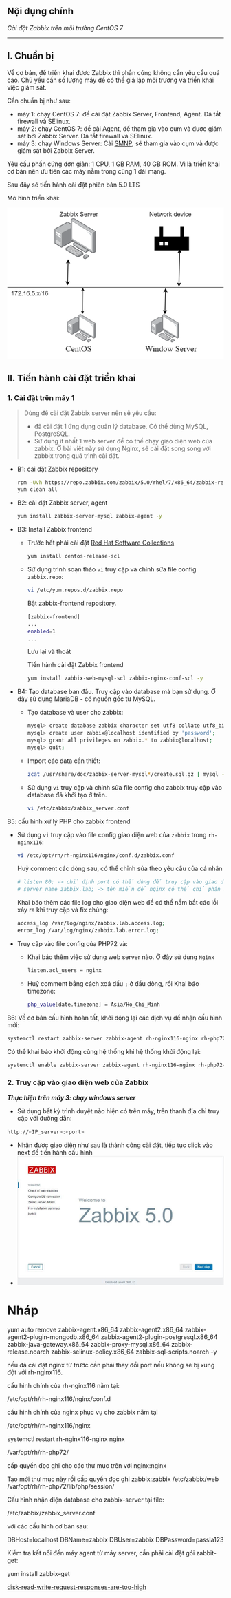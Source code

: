 ## Nội dụng chính

_Cài đặt Zabbix trên môi trường CentOS 7_



___

## <a name="1" >I. Chuẩn bị</a>

Về cơ bản, để triển khai được Zabbix thì phần cứng không cần yêu cầu quá cao. Chủ yếu cần số lượng máy để có thể giả lập môi trường và triển khai việc giám sát.

Cần chuẩn bị như sau:

- máy 1: chạy CentOS 7: để cài đặt Zabbix Server, Frontend, Agent. Đã tắt firewall và SElinux.
- máy 2: chạy CentOS 7: đề cài Agent, để tham gia vào cụm và được giám sát bởi Zabbix Server. Đã tắt firewall và SElinux.
- máy 3: chạy Windows Server: Cài [SMNP](https://en.wikipedia.org/wiki/Simple_Network_Management_Protocol), sẽ tham gia vào cụm và được giám sát bởi Zabbix Server.

Yêu cầu phần cứng đơn giản: 1 CPU, 1 GB RAM, 40 GB ROM. Vì là triển khai cơ bản nên ưu tiên các máy nằm trong cùng 1 dải mạng.

Sau đây sẽ tiến hành cài đặt phiên bản 5.0 LTS

Mô hình triển khai:

<img src="Images/mo_hinh_trien_khai.png" width="650">

## <a name="2" >II. Tiến hành cài đặt triển khai</a>

### <a name="2.1" >1. Cài đặt trên máy 1</a>

>Dùng để cài đặt Zabbix server nên sẽ yêu cầu:
>
>- đã cài đặt 1 ứng dụng quản lý database. Có thể dùng MySQL, PostgreSQL.
>- Sử dụng ít nhất 1 web server để có thể chạy giao diện web của zabbix. Ở bài viết này sử dụng Nginx, sẽ cài đặt song song với zabbix trong quá trình cài đặt.

- B1: cài đặt Zabbix repository

    ```sh
    rpm -Uvh https://repo.zabbix.com/zabbix/5.0/rhel/7/x86_64/zabbix-release-5.0-1.el7.noarch.rpm
    yum clean all
    ```

- B2: cài đặt Zabbix server, agent

    ```sh
    yum install zabbix-server-mysql zabbix-agent -y
    ```

- B3: Install Zabbix frontend

  - Trước hết phải cài đặt [Red Hat Software Collections](https://developers.redhat.com/products/softwarecollections/overview)

    ```sh
    yum install centos-release-scl
    ```

  - Sử dụng trình soạn thảo `vi` truy cập và chỉnh sửa file config `zabbix.repo`:

    ```sh
    vi /etc/yum.repos.d/zabbix.repo
    ```

    Bật zabbix-frontend repository.

    ```sh
    [zabbix-frontend]
    ...
    enabled=1
    ...
    ```

    Lưu lại và thoát

    Tiến hành cài đặt Zabbix frontend

    ```sh
    yum install zabbix-web-mysql-scl zabbix-nginx-conf-scl -y
    ```

- B4: Tạo database ban đầu. Truy cập vào database mà bạn sử dụng. Ở đây sử dụng MariaDB - có nguồn gốc từ MySQL.
  - Tạo database và user cho zabbix:

    ```sh
    mysql> create database zabbix character set utf8 collate utf8_bin;
    mysql> create user zabbix@localhost identified by 'password';
    mysql> grant all privileges on zabbix.* to zabbix@localhost;
    mysql> quit;
    ```

  - Import các data cần thiết:

    ```sh
    zcat /usr/share/doc/zabbix-server-mysql*/create.sql.gz | mysql -uzabbix -p zabbix
    ```

  - Sử dụng `vi` truy cập và chỉnh sửa file config cho zabbix truy cập vào database đã khởi tạo ở trên.

    ```sh
    vi /etc/zabbix/zabbix_server.conf
    ```

B5: cấu hình xử lý PHP cho zabbix frontend

- Sử dụng `vi` truy cập vào file config giao diện web của `zabbix` trong `rh-nginx116`:

    ```sh
    vi /etc/opt/rh/rh-nginx116/nginx/conf.d/zabbix.conf
    ```

    Huỷ comment các dòng sau, có thể chỉnh sửa theo yêu cầu của cá nhân

    ```sh
    # listen 80; -> chỉ định port có thể dùng để truy cập vào giao diện web
    # server_name zabbix.lab; -> tên miền để nginx có thể chỉ phân biệt yêu cầu truy cập khi có yêu cầu đến
    ```

    Khai báo thêm các file log cho giao diện web để có thể nắm bắt các lỗi xảy ra khi truy cập và fix chúng:

    ```sh
    access_log /var/log/nginx/zabbix.lab.access.log;
    error_log /var/log/nginx/zabbix.lab.error.log;
    ```

- Truy cập vào file config của PHP72 và:
  - Khai báo thêm việc sử dụng web server nào. Ở đây sử dụng `Nginx`

    ```sh
    listen.acl_users = nginx
    ```

  - Huỷ comment bằng cách xoá dấu `;` ở đầu dòng, rồi Khai báo timezone:

    ```sh
    php_value[date.timezone] = Asia/Ho_Chi_Minh
    ```

B6: Về cơ bản cấu hình hoàn tất, khởi động lại các dịch vụ để nhận cấu hình mới:

```sh
systemctl restart zabbix-server zabbix-agent rh-nginx116-nginx rh-php72-php-fpm
```

Có thể khai báo khởi động cùng hệ thống khi hệ thống khởi động lại:

```sh
systemctl enable zabbix-server zabbix-agent rh-nginx116-nginx rh-php72-php-fpm
```

### <a name="2.2" >2. Truy cập vào giao diện web của Zabbix</a>

**_Thực hiện trên máy 3: chạy windows server_**

- Sử dụng bất kỳ trình duyệt nào hiện có trên máy, trên thanh địa chỉ truy cập với đường dẫn:

```sh
http://<IP_server>:<port>
```

- Nhận được giao diện như sau là thành công cài đặt, tiếp tục click vào next để tiến hành cấu hình
- <img src="Images/zabbix-server-5-install.png" width="">



# Nháp

yum auto remove zabbix-agent.x86_64 zabbix-agent2.x86_64 zabbix-agent2-plugin-mongodb.x86_64 zabbix-agent2-plugin-postgresql.x86_64 zabbix-java-gateway.x86_64 zabbix-proxy-mysql.x86_64 zabbix-release.noarch
zabbix-selinux-policy.x86_64 zabbix-sql-scripts.noarch -y


nếu đã cài đặt nginx từ trước cần phải thay đổi port nếu không sẽ bị xung đột với rh-nginx116.

cấu hình chính của rh-nginx116 nằm tại:

/etc/opt/rh/rh-nginx116/nginx/conf.d

cấu hình chính của nginx phục vụ cho zabbix nằm tại

/etc/opt/rh/rh-nginx116/nginx

systemctl restart rh-nginx116-nginx nginx

/var/opt/rh/rh-php72/

cấp quyền đọc ghi cho các thư mục trên với nginx:nginx

Tạo mới thư mục này rồi cấp quyền đọc ghi zabbix:zabbix
/etc/zabbix/web
/var/opt/rh/rh-php72/lib/php/session/

Cấu hình nhận diện database cho zabbix-server tại file:

/etc/zabbix/zabbix_server.conf

với các cấu hình cơ bản sau:

DBHost=localhost
DBName=zabbix
DBUser=zabbix
DBPassword=passla123

Kiểm tra kết nối đến máy agent từ máy server, cần phải cài đặt gói zabbit-get:

yum install zabbix-get


[disk-read-write-request-responses-are-too-high](https://www.zabbix.com/forum/zabbix-troubleshooting-and-problems/404010-sda-disk-read-write-request-responses-are-too-high)
